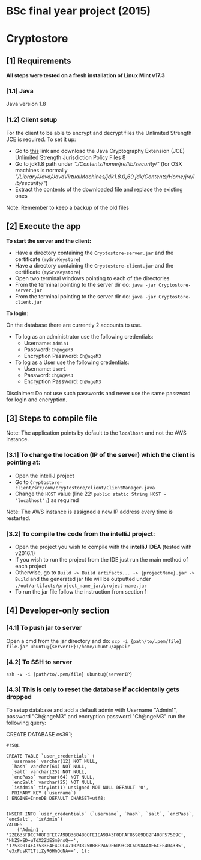 # BSc final year project (2015) #
# Cryptostore #
## [1] Requirements ##
**All steps were tested on a fresh installation of Linux Mint v17.3**

### [1.1] Java ###
Java version 1.8

### [1.2] Client setup ###
For the client to be able to encrypt and decrypt files the Unlimited Strength JCE is required. To set it up:

* Go to [this](http://www.oracle.com/technetwork/java/javase/downloads/jce8-download-2133166.html) link and download the Java Cryptography Extension (JCE) Unlimited Strength Jurisdiction Policy Files 8
* Go to jdk1.8 path under *"./Contents/home/jre/lib/security/"* (for OSX machines is normally *"/Library/Java/JavaVirtualMachines/jdk1.8.0_60.jdk/Contents/Home/jre/lib/security/"*)
* Extract the contents of the downloaded file and replace the existing ones 

Note: Remember to keep a backup of the old files

## [2] Execute the app ##
**To start the server and the client:**

* Have a directory containing the `Cryptostore-server.jar` and the certificate (`mySrvKeystore`)
* Have a directory containing the `Cryptostore-client.jar` and the certificate (`mySrvKeystore`)
* Open two terminal windows pointing to each of the directories
* From the terminal pointing to the server dir do: `java -jar Cryptostore-server.jar`
* From the terminal pointing to the server dir do: `java -jar Cryptostore-client.jar`

**To login:**

On the database there are currently 2 accounts to use.

* To log as an administrator use the following credentials:
	* Username: `Admin1`
	* Password: `Ch@ngeM3`
	* Encryption Password: `Ch@ngeM3`
* To log as a User use the following credentials:
	* Username: `User1`
	* Password: `Ch@ngeM3`
	* Encryption Password: `Ch@ngeM3`

Disclaimer: Do not use such passwords and never use the same password for login and encryption.


## [3] Steps to compile file ##
Note: The application points by default to the `localhost` and not the AWS instance.

### [3.1] To change the location (IP of the server) which the client is pointing at: ###

* Open the intelliJ project
* Go to `Cryptostore-client/src/com/cryptostore/client/ClientManager.java`
* Change the `HOST` value (line 22: `public static String HOST = "localhost";`) as required

Note: The AWS instance is assigned a new IP address every time is restarted.

### [3.2] To compile the code from the intelliJ project: ###

* Open the project you wish to compile with the **intelliJ IDEA** (tested with v2016.1)
* If you wish to run the project from the IDE just run the main method of each project
* Otherwise, go to `Build -> Build artifacts... -> {projectName}.jar -> Build` and the generated jar file will be outputted under `./out/artifacts/project_name_jar/project-name.jar`
* To run the jar file follow the instruction from section 1


## [4] Developer-only section ##

### [4.1] To push jar to server ###
Open a cmd from the jar directory and do:
`scp -i {path/to/.pem/file} file.jar ubuntu@{serverIP}:/home/ubuntu/appDir`

### [4.2] To SSH to server ###
`ssh -v -i {path/to/.pem/file} ubuntu@{serverIP}`

### [4.3] This is only to reset the database if accidentally gets dropped ###
To setup database and add a default admin with Username "Admin1", password "Ch@ngeM3" and encryption password "Ch@ngeM3" run the following query:

CREATE DATABASE cs391;


```
#!SQL

CREATE TABLE `user_credentials` (
  `username` varchar(12) NOT NULL,
  `hash` varchar(64) NOT NULL,
  `salt` varchar(25) NOT NULL,
  `encPass` varchar(64) NOT NULL,
  `encSalt` varchar(25) NOT NULL,
  `isAdmin` tinyint(1) unsigned NOT NULL DEFAULT '0',
  PRIMARY KEY (`username`)
) ENGINE=InnoDB DEFAULT CHARSET=utf8;


INSERT INTO `user_credentials` (`username`, `hash`, `salt`, `encPass`, `encSalt`, `isAdmin`)
VALUES
	('Admin1', '22E635FDCC708F8FEC7A9DB368480CFE1EA9B43F0DFAF85989D82F408F57509C', 'HkZSxED+uTdX2ZdESm9nsQ==', '1753D014F47533E4F4CCC471023325BBBE2A69F6D93C8C6D98A4AE6CEF4D4335', 'e3xFusKT1TliZyR6HhQdNA==', 1);
```
